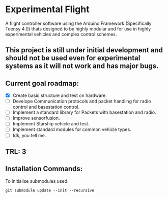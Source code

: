 # Experimental Flight
A flight controller software using the Arduino Framework (Specifically Teensy 4.0) thats designed to be highly modular and for use in highly experimental vehicles and complex control schemes.
## **This project is still under initial development and should not be used even for experimental systems as it will not work and has major bugs.**
## Current goal roadmap:
- [x] Create basic structure and test on hardware.
- [ ] Develope Communication protocols and packet handling for radio control and basestation control.
- [ ] Implement a standard library for Packets with basestation and radio.
- [ ] Improve sensorfusion.
- [ ] Implement Starship vehicle and test.
- [ ] Implement standard modules for common vehicle types.
- [ ] Idk, you tell me.
## TRL: 3
## Installation Commands:
To initialise submodules used: 
```
git submodule update --init --recursive
```
